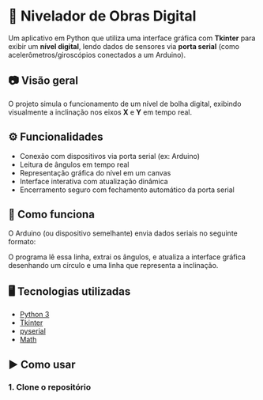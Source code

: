 # 🧰 Nivelador de Obras Digital

Um aplicativo em Python que utiliza uma interface gráfica com **Tkinter** para exibir um **nível digital**, lendo dados de sensores via **porta serial** (como acelerômetros/giroscópios conectados a um Arduino).

## 📷 Visão geral

O projeto simula o funcionamento de um nível de bolha digital, exibindo visualmente a inclinação nos eixos **X** e **Y** em tempo real.

## ⚙️ Funcionalidades

- Conexão com dispositivos via porta serial (ex: Arduino)
- Leitura de ângulos em tempo real
- Representação gráfica do nível em um canvas
- Interface interativa com atualização dinâmica
- Encerramento seguro com fechamento automático da porta serial

## 🧠 Como funciona

O Arduino (ou dispositivo semelhante) envia dados seriais no seguinte formato:

O programa lê essa linha, extrai os ângulos, e atualiza a interface gráfica desenhando um círculo e uma linha que representa a inclinação.

## 🖥️ Tecnologias utilizadas

- [Python 3](https://www.python.org/)
- [Tkinter](https://docs.python.org/3/library/tkinter.html)
- [pyserial](https://pypi.org/project/pyserial/)
- [Math](https://docs.python.org/3/library/math.html)

## ▶️ Como usar

### 1. Clone o repositório
